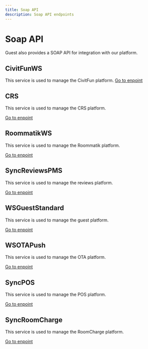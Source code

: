 ```yaml
---
title: Soap API
description: Soap API endpoints
---
```


# Soap API

Guest also provides a SOAP API for integration with our platform.

## CivitFunWS

This service is used to manage the CivitFun platform.
[Go to enpoint](https://app.guest-hotelsoftware.com/webservice/CivitFunWS.asmx)

## CRS

This service is used to manage the CRS platform.

[Go to enpoint](https://app.guest-hotelsoftware.com/webservice/CRS.asmx)

## RoommatikWS

This service is used to manage the Roommatik platform.

[Go to enpoint](https://app.guest-hotelsoftware.com/webservice/RoommatikWS.asmx)

## SyncReviewsPMS

This service is used to manage the reviews platform.

[Go to enpoint](https://app.guest-hotelsoftware.com/webservice/SyncReviewsPMS.asmx)

## WSGuestStandard

This service is used to manage the guest platform.

[Go to enpoint](https://app.guest-hotelsoftware.com/webservice/WSGuestStandard.asmx)

## WSOTAPush

This service is used to manage the OTA platform.

[Go to enpoint](https://app.guest-hotelsoftware.com/webservice/WSOTAPush.asmx)

## SyncPOS

This service is used to manage the POS platform.

[Go to enpoint](https://app.guest-hotelsoftware.com/webservices/SyncPOS.asmx)

## SyncRoomCharge

This service is used to manage the RoomCharge platform.

[Go to enpoint](https://app.guest-hotelsoftware.com/webservices/SyncRoomCharge.asmx)

